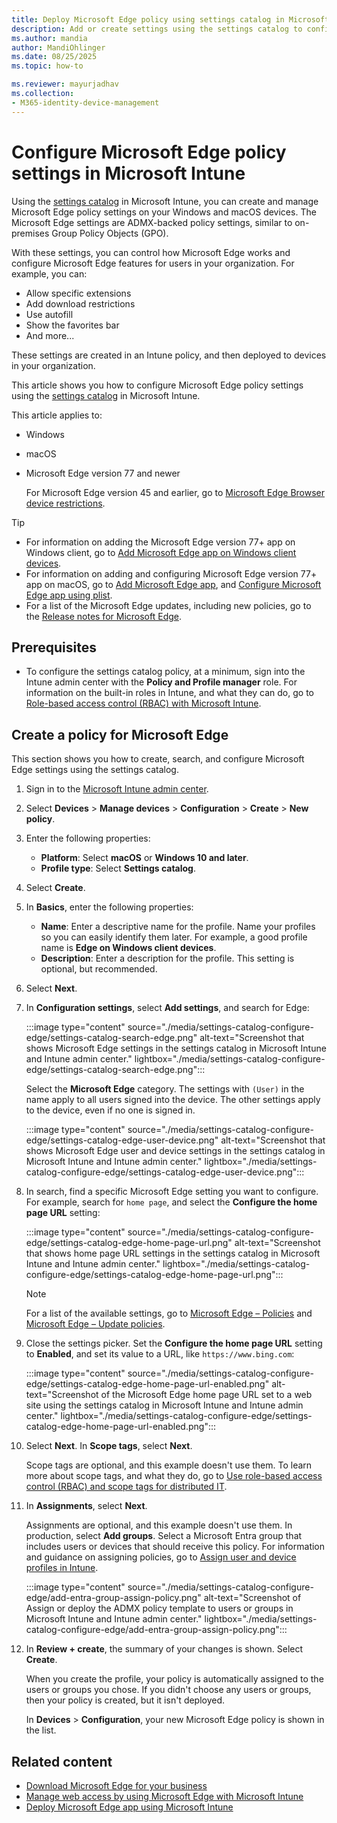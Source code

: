 ```yaml
---
title: Deploy Microsoft Edge policy using settings catalog in Microsoft Intune
description: Add or create settings using the settings catalog to configure Microsoft Edge on Windows and macOS devices. Using Microsoft Intune, you can configure group policy settings, and deploy these settings to Microsoft Edge users.
ms.author: mandia
author: MandiOhlinger
ms.date: 08/25/2025
ms.topic: how-to

ms.reviewer: mayurjadhav
ms.collection:
- M365-identity-device-management
---
```


# Configure Microsoft Edge policy settings in Microsoft Intune

Using the [settings catalog](settings-catalog.md) in Microsoft Intune, you can create and manage Microsoft Edge policy settings on your Windows and macOS devices. The Microsoft Edge settings are ADMX-backed policy settings, similar to on-premises Group Policy Objects (GPO).

With these settings, you can control how Microsoft Edge works and configure Microsoft Edge features for users in your organization. For example, you can:

- Allow specific extensions
- Add download restrictions
- Use autofill
- Show the favorites bar
- And more...

These settings are created in an Intune policy, and then deployed to devices in your organization.

This article shows you how to configure Microsoft Edge policy settings using the [settings catalog](settings-catalog.md) in Microsoft Intune.

This article applies to:

- Windows
- macOS
- Microsoft Edge version 77 and newer

  For Microsoft Edge version 45 and earlier, go to [Microsoft Edge Browser device restrictions](device-restrictions-windows-10.md#microsoft-edge-legacy-version-45-and-older).

> [!TIP]
>
> - For information on adding the Microsoft Edge version 77+ app on Windows client, go to [Add Microsoft Edge app on Windows client devices](../apps/apps-windows-edge.md).
> - For information on adding and configuring Microsoft Edge version 77+ app on macOS, go to [Add Microsoft Edge app](../apps/apps-edge-macos.md), and [Configure Microsoft Edge app using plist](/DeployEdge/configure-microsoft-edge-on-mac).
> - For a list of the Microsoft Edge updates, including new policies, go to the [Release notes for Microsoft Edge](/deployedge/microsoft-edge-relnote-stable-channel#policy-updates).

## Prerequisites

- To configure the settings catalog policy, at a minimum, sign into the Intune admin center with the **Policy and Profile manager** role. For information on the built-in roles in Intune, and what they can do, go to [Role-based access control (RBAC) with Microsoft Intune](../fundamentals/role-based-access-control.md).

## Create a policy for Microsoft Edge

This section shows you how to create, search, and configure Microsoft Edge settings using the settings catalog.

1. Sign in to the [Microsoft Intune admin center](https://go.microsoft.com/fwlink/?linkid=2109431).
2. Select **Devices** > **Manage devices** > **Configuration** > **Create** > **New policy**.
3. Enter the following properties:

    - **Platform**: Select **macOS** or **Windows 10 and later**.
    - **Profile type**: Select **Settings catalog**.

4. Select **Create**.
5. In **Basics**, enter the following properties:

    - **Name**: Enter a descriptive name for the profile. Name your profiles so you can easily identify them later. For example, a good profile name is **Edge on Windows client devices**.
    - **Description**: Enter a description for the profile. This setting is optional, but recommended.

6. Select **Next**.

7. In **Configuration settings**, select **Add settings**, and search for Edge:

    :::image type="content" source="./media/settings-catalog-configure-edge/settings-catalog-search-edge.png" alt-text="Screenshot that shows Microsoft Edge settings in the settings catalog in Microsoft Intune and Intune admin center." lightbox="./media/settings-catalog-configure-edge/settings-catalog-search-edge.png":::

    Select the **Microsoft Edge** category. The settings with `(User)` in the name apply to all users signed into the device. The other settings apply to the device, even if no one is signed in.

    :::image type="content" source="./media/settings-catalog-configure-edge/settings-catalog-edge-user-device.png" alt-text="Screenshot that shows Microsoft Edge user and device settings in the settings catalog in Microsoft Intune and Intune admin center." lightbox="./media/settings-catalog-configure-edge/settings-catalog-edge-user-device.png":::

8. In search, find a specific Microsoft Edge setting you want to configure. For example, search for `home page`, and select the **Configure the home page URL** setting:

    :::image type="content" source="./media/settings-catalog-configure-edge/settings-catalog-edge-home-page-url.png" alt-text="Screenshot that shows home page URL settings in the settings catalog in Microsoft Intune and Intune admin center." lightbox="./media/settings-catalog-configure-edge/settings-catalog-edge-home-page-url.png":::

   > [!NOTE]
   > For a list of the available settings, go to [Microsoft Edge – Policies](/DeployEdge/microsoft-edge-policies) and [Microsoft Edge – Update policies](/DeployEdge/microsoft-edge-update-policies).

9. Close the settings picker. Set the **Configure the home page URL** setting to **Enabled**, and set its value to a URL, like `https://www.bing.com`:

    :::image type="content" source="./media/settings-catalog-configure-edge/settings-catalog-edge-home-page-url-enabled.png" alt-text="Screenshot of the Microsoft Edge home page URL set to a web site using the settings catalog in Microsoft Intune and Intune admin center." lightbox="./media/settings-catalog-configure-edge/settings-catalog-edge-home-page-url-enabled.png":::

10. Select **Next**. In **Scope tags**, select **Next**.

    Scope tags are optional, and this example doesn't use them. To learn more about scope tags, and what they do, go to [Use role-based access control (RBAC) and scope tags for distributed IT](../fundamentals/scope-tags.md).

11. In **Assignments**, select **Next**.

    Assignments are optional, and this example doesn't use them. In production, select **Add groups**. Select a Microsoft Entra group that includes users or devices that should receive this policy. For information and guidance on assigning policies, go to [Assign user and device profiles in Intune](device-profile-assign.md).

    :::image type="content" source="./media/settings-catalog-configure-edge/add-entra-group-assign-policy.png" alt-text="Screenshot of Assign or deploy the ADMX policy template to users or groups in Microsoft Intune and Intune admin center." lightbox="./media/settings-catalog-configure-edge/add-entra-group-assign-policy.png":::

12. In **Review + create**, the summary of your changes is shown. Select **Create**.

    When you create the profile, your policy is automatically assigned to the users or groups you chose. If you didn't choose any users or groups, then your policy is created, but it isn't deployed.

    In **Devices** > **Configuration**, your new Microsoft Edge policy is shown in the list.

## Related content

- [Download Microsoft Edge for your business](https://aka.ms/EdgeEnterprise)
- [Manage web access by using Microsoft Edge with Microsoft Intune](../apps/manage-microsoft-edge.md)
- [Deploy Microsoft Edge app using Microsoft Intune](../apps/apps-windows-edge.md)
